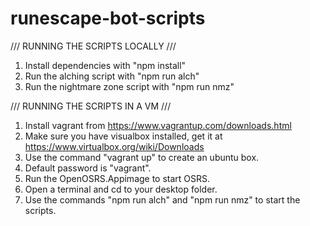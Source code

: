 # runescape-bot-scripts

/// RUNNING THE SCRIPTS LOCALLY ///

1. Install dependencies with "npm install"
2. Run the alching script with "npm run alch"
3. Run the nightmare zone script with "npm run nmz"

/// RUNNING THE SCRIPTS IN A VM ///

1. Install vagrant from https://www.vagrantup.com/downloads.html
2. Make sure you have visualbox installed, get it at https://www.virtualbox.org/wiki/Downloads
3. Use the command "vagrant up" to create an ubuntu box.
4. Default password is "vagrant".
5. Run the OpenOSRS.Appimage to start OSRS.
6. Open a terminal and cd to your desktop folder.
7. Use the commands "npm run alch" and "npm run nmz" to start the scripts.
